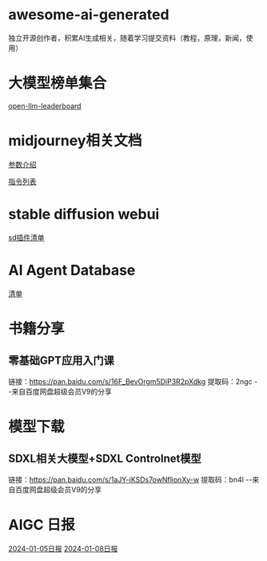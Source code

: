 # awesome-ai-generated
独立开源创作者，积累AI生成相关，随着学习提交资料（教程，原理，新闻，使用）

# 大模型榜单集合

[open-llm-leaderboard](https://huggingface.co/collections/open-llm-leaderboard/the-big-benchmarks-collection-64faca6335a7fc7d4ffe974a)

# midjourney相关文档

[参数介绍](midjourney/parameter.md)

[指令列表](midjourney/command.md)

# stable diffusion webui

[sd插件清单](stable-diffusion-webui/extension.md)

# AI Agent Database

[清单](https://docs.google.com/spreadsheets/d/1QeCDcZzgaf6_2jSqyDLYmdB_0JpQsBTfuAhUnk3o250/edit?pli=1#gid=0)

# 书籍分享

## 零基础GPT应用入门课
链接：https://pan.baidu.com/s/16F_BevOrgm5DiP3R2pXdkg 
提取码：2ngc 
--来自百度网盘超级会员V9的分享


# 模型下载

## SDXL相关大模型+SDXL Controlnet模型
链接：https://pan.baidu.com/s/1aJY-iKSDs7owNflionXy-w 
提取码：bn4l 
--来自百度网盘超级会员V9的分享



# AIGC 日报

[2024-01-05日报](ai-generated-daily/2024-01-05.md)
[2024-01-08日报](ai-generated-daily/2024-01-08.md)